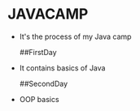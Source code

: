 # JAVACAMP

- It's the process of my Java camp

    ##FirstDay
- It contains basics of Java
    
    ##SecondDay
- OOP basics



